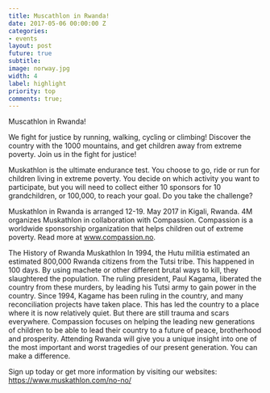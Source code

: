 ```yaml
---
title: Muscathlon in Rwanda!
date: 2017-05-06 00:00:00 Z
categories:
- events
layout: post
future: true
subtitle: 
image: norway.jpg
width: 4
label: highlight
priority: top
comments: true;
---
```


Muscathlon in Rwanda!

We fight for justice by running, walking, cycling or climbing!
Discover the country with the 1000 mountains, and get children away from extreme poverty. Join us in the fight for justice!

Muskathlon is the ultimate endurance test. You choose to go, ride or run for children living in extreme poverty. You decide on which activity you want to participate, but you will need to collect either 10 sponsors for 10 grandchildren, or 100,000, to reach your goal. Do you take the challenge?

Muskathlon in Rwanda is arranged 12-19. May 2017 in Kigali, Rwanda. 4M organizes Muskathlon in collaboration with Compassion. Compassion is a worldwide sponsorship organization that helps children out of extreme poverty. Read more at www.compassion.no.

The History of Rwanda Muskathlon
In 1994, the Hutu militia estimated an estimated 800,000 Rwanda citizens from the Tutsi tribe. This happened in 100 days. By using machete or other different brutal ways to kill, they slaughtered the population. The ruling president, Paul Kagama, liberated the country from these murders, by leading his Tutsi army to gain power in the country. Since 1994, Kagame has been ruling in the country, and many reconciliation projects have taken place. This has led the country to a place where it is now relatively quiet. But there are still trauma and scars everywhere. Compassion focuses on helping the leading new generations of children to be able to lead their country to a future of peace, brotherhood and prosperity.
Attending Rwanda will give you a unique insight into one of the most important and worst tragedies of our present generation. You can make a difference.

Sign up today or get more information by visiting our websites: https://www.muskathlon.com/no-no/
